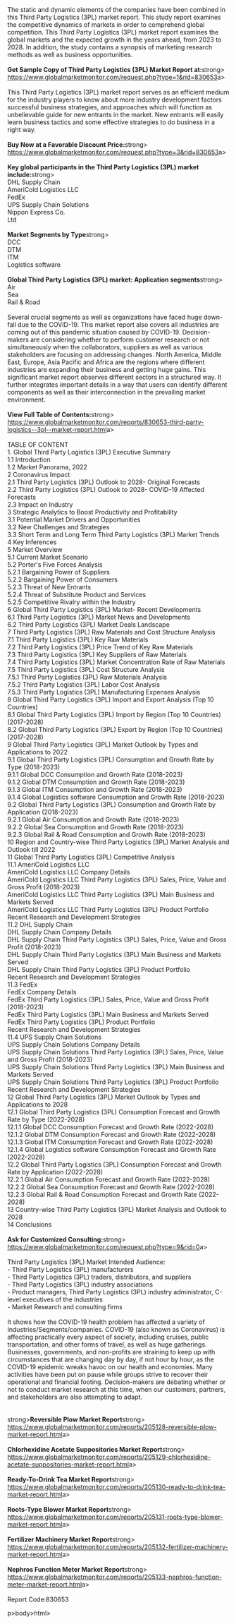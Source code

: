 <html><body><p><br /><br />The static and dynamic elements of the companies have been combined in this Third Party Logistics (3PL) market report. This study report examines the competitive dynamics of markets in order to comprehend global competition. This Third Party Logistics (3PL) market report examines the global markets and the expected growth in the years ahead, from 2023 to 2028. In addition, the study contains a synopsis of marketing research methods as well as business opportunities.<br /><br /><strong>Get Sample Copy of Third Party Logistics (3PL) Market Report at:</strong>strong><br /><a href="https://www.globalmarketmonitor.com/request.php?type=1&amp;rid=830653">https://www.globalmarketmonitor.com/request.php?type=1&amp;rid=830653</a>a><br /><br />This Third Party Logistics (3PL) market report serves as an efficient medium for the industry players to know about more industry development factors successful business strategies, and approaches which will function as unbelievable guide for new entrants in the market. New entrants will easily learn business tactics and some effective strategies to do business in a right way. <br /><br /><strong>Buy Now at a Favorable Discount Price:</strong>strong><br /><a href="https://www.globalmarketmonitor.com/request.php?type=3&amp;rid=830653">https://www.globalmarketmonitor.com/request.php?type=3&amp;rid=830653</a>a><br /><br /><strong>Key global participants in the Third Party Logistics (3PL) market include:</strong>strong><br /> DHL Supply Chain <br />AmeriCold Logistics LLC <br />FedEx <br />UPS Supply Chain Solutions <br />Nippon Express Co.<br /> Ltd <br /><br /><strong>Market Segments by Type</strong>strong><br />DCC <br />DTM <br />ITM <br />Logistics software <br /><br /><strong>Global Third Party Logistics (3PL) market: Application segments</strong>strong><br />Air <br />Sea <br />Rail &amp; Road <br /><br />Several crucial segments as well as organizations have faced huge down-fall due to the COVID-19. This market report also covers all industries are coming out of this pandemic situation caused by COVID-19. Decision-makers are considering whether to perform customer research or not simultaneously when the collaborators, suppliers as well as various stakeholders are focusing on addressing changes. North America, Middle East, Europe, Asia Pacific and Africa are the regions where different industries are expanding their business and getting huge gains. This significant market report observes different sectors in a structured way. It further integrates important details in a way that users can identify different components as well as their interconnection in the prevailing market environment. <br /><br /><strong>View Full Table of Contents:</strong>strong><br /><a href="https://www.globalmarketmonitor.com/reports/830653-third-party-logistics--3pl--market-report.html">https://www.globalmarketmonitor.com/reports/830653-third-party-logistics--3pl--market-report.html</a>a><br /><br />TABLE OF CONTENT<br />1. Global Third Party Logistics (3PL) Executive Summary<br />1.1 Introduction<br />1.2 Market Panorama, 2022<br />2 Coronavirus Impact<br />2.1 Third Party Logistics (3PL) Outlook to 2028- Original Forecasts<br />2.2 Third Party Logistics (3PL) Outlook to 2028- COVID-19 Affected Forecasts<br />2.3 Impact on Industry<br />3 Strategic Analytics to Boost Productivity and Profitability<br />3.1 Potential Market Drivers and Opportunities<br />3.2 New Challenges and Strategies<br />3.3 Short Term and Long Term Third Party Logistics (3PL) Market Trends<br />4 Key Inferences<br />5 Market Overview<br />5.1 Current Market Scenario<br />5.2 Porter's Five Forces Analysis<br />5.2.1 Bargaining Power of Suppliers<br />5.2.2 Bargaining Power of Consumers<br />5.2.3 Threat of New Entrants<br />5.2.4 Threat of Substitute Product and Services<br />5.2.5 Competitive Rivalry within the Industry<br />6 Global Third Party Logistics (3PL) Market- Recent Developments<br />6.1 Third Party Logistics (3PL) Market News and Developments<br />6.2 Third Party Logistics (3PL) Market Deals Landscape<br />7 Third Party Logistics (3PL) Raw Materials and Cost Structure Analysis<br />7.1 Third Party Logistics (3PL) Key Raw Materials<br />7.2 Third Party Logistics (3PL) Price Trend of Key Raw Materials<br />7.3 Third Party Logistics (3PL) Key Suppliers of Raw Materials<br />7.4 Third Party Logistics (3PL) Market Concentration Rate of Raw Materials<br />7.5 Third Party Logistics (3PL) Cost Structure Analysis<br />7.5.1 Third Party Logistics (3PL) Raw Materials Analysis<br />7.5.2 Third Party Logistics (3PL) Labor Cost Analysis<br />7.5.3 Third Party Logistics (3PL) Manufacturing Expenses Analysis<br />8 Global Third Party Logistics (3PL) Import and Export Analysis (Top 10 Countries)<br />8.1 Global Third Party Logistics (3PL) Import by Region (Top 10 Countries) (2017-2028)<br />8.2 Global Third Party Logistics (3PL) Export by Region (Top 10 Countries) (2017-2028)<br />9 Global Third Party Logistics (3PL) Market Outlook by Types and Applications to 2022<br />9.1 Global Third Party Logistics (3PL) Consumption and Growth Rate by Type (2018-2023)<br />9.1.1 Global DCC Consumption and Growth Rate (2018-2023)<br />9.1.2 Global DTM Consumption and Growth Rate (2018-2023)<br />9.1.3 Global ITM Consumption and Growth Rate (2018-2023)<br />9.1.4 Global Logistics software Consumption and Growth Rate (2018-2023)<br />9.2 Global Third Party Logistics (3PL) Consumption and Growth Rate by Application (2018-2023)<br />9.2.1  Global Air Consumption and Growth Rate (2018-2023)<br />9.2.2  Global Sea Consumption and Growth Rate (2018-2023)<br />9.2.3  Global Rail &amp; Road Consumption and Growth Rate (2018-2023)<br />10 Region and Country-wise Third Party Logistics (3PL) Market Analysis and Outlook till 2022<br />11 Global Third Party Logistics (3PL) Competitive Analysis<br />11.1 AmeriCold Logistics LLC<br />AmeriCold Logistics LLC Company Details<br />AmeriCold Logistics LLC Third Party Logistics (3PL) Sales, Price, Value and Gross Profit (2018-2023)<br />AmeriCold Logistics LLC Third Party Logistics (3PL) Main Business and Markets Served<br />AmeriCold Logistics LLC Third Party Logistics (3PL) Product Portfolio<br />Recent Research and Development Strategies<br />11.2 DHL Supply Chain<br />DHL Supply Chain Company Details<br />DHL Supply Chain Third Party Logistics (3PL) Sales, Price, Value and Gross Profit (2018-2023)<br />DHL Supply Chain Third Party Logistics (3PL) Main Business and Markets Served<br />DHL Supply Chain Third Party Logistics (3PL) Product Portfolio<br />Recent Research and Development Strategies<br />11.3 FedEx<br />FedEx Company Details<br />FedEx Third Party Logistics (3PL) Sales, Price, Value and Gross Profit (2018-2023)<br />FedEx Third Party Logistics (3PL) Main Business and Markets Served<br />FedEx Third Party Logistics (3PL) Product Portfolio<br />Recent Research and Development Strategies<br />11.4 UPS Supply Chain Solutions<br />UPS Supply Chain Solutions Company Details<br />UPS Supply Chain Solutions Third Party Logistics (3PL) Sales, Price, Value and Gross Profit (2018-2023)<br />UPS Supply Chain Solutions Third Party Logistics (3PL) Main Business and Markets Served<br />UPS Supply Chain Solutions Third Party Logistics (3PL) Product Portfolio<br />Recent Research and Development Strategies<br />12 Global Third Party Logistics (3PL) Market Outlook by Types and Applications to 2028<br />12.1 Global Third Party Logistics (3PL) Consumption Forecast and Growth Rate by Type (2022-2028)<br />12.1.1 Global DCC Consumption Forecast and Growth Rate (2022-2028)<br />12.1.2 Global DTM Consumption Forecast and Growth Rate (2022-2028)<br />12.1.3 Global ITM Consumption Forecast and Growth Rate (2022-2028)<br />12.1.4 Global Logistics software Consumption Forecast and Growth Rate (2022-2028)<br />12.2 Global Third Party Logistics (3PL) Consumption Forecast and Growth Rate by Application (2022-2028)<br />12.2.1 Global Air Consumption Forecast and Growth Rate (2022-2028)<br />12.2.2 Global Sea Consumption Forecast and Growth Rate (2022-2028)<br />12.2.3 Global Rail &amp; Road Consumption Forecast and Growth Rate (2022-2028)<br />13 Country-wise Third Party Logistics (3PL) Market Analysis and Outlook to 2028<br />14 Conclusions<br /><br /><strong>Ask for Customized Consulting:</strong>strong><br /><a href="https://www.globalmarketmonitor.com/request.php?type=9&amp;rid=0">https://www.globalmarketmonitor.com/request.php?type=9&amp;rid=0</a>a><br /><br />Third Party Logistics (3PL) Market Intended Audience:<br />- Third Party Logistics (3PL) manufacturers<br />- Third Party Logistics (3PL) traders, distributors, and suppliers<br />- Third Party Logistics (3PL) industry associations<br />- Product managers, Third Party Logistics (3PL) industry administrator, C-level executives of the industries<br />- Market Research and consulting firms<br /><br />It shows how the COVID-19 health problem has affected a variety of Industries/Segments/companies. COVID-19 (also known as Coronavirus) is affecting practically every aspect of society, including cruises, public transportation, and other forms of travel, as well as huge gatherings. Businesses, governments, and non-profits are straining to keep up with circumstances that are changing day by day, if not hour by hour, as the COVID-19 epidemic wreaks havoc on our health and economies. Many activities have been put on pause while groups strive to recover their operational and financial footing. Decision-makers are debating whether or not to conduct market research at this time, when our customers, partners, and stakeholders are also attempting to adapt.<br /><br /><strong><br /></strong>strong><strong>Reversible Plow Market Report</strong>strong><br /><a href="https://www.globalmarketmonitor.com/reports/205128-reversible-plow-market-report.html">https://www.globalmarketmonitor.com/reports/205128-reversible-plow-market-report.html</a>a><br /><br /><strong>Chlorhexidine Acetate Suppositories Market Report</strong>strong><br /><a href="https://www.globalmarketmonitor.com/reports/205129-chlorhexidine-acetate-suppositories-market-report.html">https://www.globalmarketmonitor.com/reports/205129-chlorhexidine-acetate-suppositories-market-report.html</a>a><br /><br /><strong>Ready-To-Drink Tea Market Report</strong>strong><br /><a href="https://www.globalmarketmonitor.com/reports/205130-ready-to-drink-tea-market-report.html">https://www.globalmarketmonitor.com/reports/205130-ready-to-drink-tea-market-report.html</a>a><br /><br /><strong>Roots-Type Blower Market Report</strong>strong><br /><a href="https://www.globalmarketmonitor.com/reports/205131-roots-type-blower-market-report.html">https://www.globalmarketmonitor.com/reports/205131-roots-type-blower-market-report.html</a>a><br /><br /><strong>Fertilizer Machinery Market Report</strong>strong><br /><a href="https://www.globalmarketmonitor.com/reports/205132-fertilizer-machinery-market-report.html">https://www.globalmarketmonitor.com/reports/205132-fertilizer-machinery-market-report.html</a>a><br /><br /><strong>Nephros Function Meter Market Report</strong>strong><br /><a href="https://www.globalmarketmonitor.com/reports/205133-nephros-function-meter-market-report.html">https://www.globalmarketmonitor.com/reports/205133-nephros-function-meter-market-report.html</a>a><br /><br />Report Code:830653</p>p></body>body></html>html></p></body></html>
